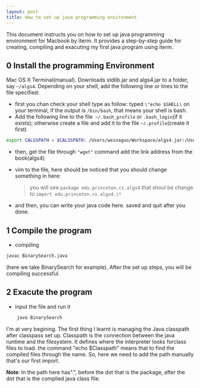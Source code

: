 ```yaml
---
layout: post
title: How to set up java programming environment 
---
```


This document instructs you on how to set up java programming environment for Macbook by iterm. It provides a step-by-step guide for creating, compiling and exacuting my first java program using iterm.

0 Install the programming Environment
-------------------------------------

Mac OS X Terminal(manual). Downloads stdlib.jar and algs4.jar to a folder, say `~/algs4`.  Depending on your shell, add the following line or lines to the file specified:

* first you chan check your shell type as follow:
  typed `\"echo $SHELL\` on your terminal, if the output is `/bin/bash`, that means your shell is bash.
* Add the following line to the file` ~/.bash_profile` or `.bash_login`(if it exists);
  otherwise create a file and add it to the file `~/.profile`(create it first)

```bash
export CALSSPATH = $CALSSPATH: /Users/weinaguo/Workspace/algs4.jar:/Users/weinaguo/Workspace/edu.princeton.cs.algs4
```

* then, get the file through `"wget"` command add the link address from the book(algs4)
* vim to the file, here should be noticed that you should change something in here:
    
    > you will see `package edu.princeton.cs.algs4` that shoul be change to `import edu.princeton.cs.algs4.\*`

* and then, you can write your java code here. saved and quit after you done.

1 Compile the program
----------------------

* compiling
```bash    
javac BinarySearch.java 
```

(here we take BinarySearch for example). After the set up steps, you will be compiling successful.

2 Exacute the program
---------------------

* input the file and run it
```bash 
    java BinarySearch
```
  
I'm at very begining. The first thing I learnt is managing the Java classpath after classpass set up. Classpath is the connection between the java runtime and the filesystem. It defines where the interpreter looks forclass files to load. the command "echo $Classpath" means that to find the compiled files through the name. So, here we need to add the path manually that's our first import. 

**Note**:
In the path here has".", before the dot that is the package, after the dot that is the complied java class file.
